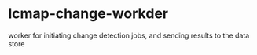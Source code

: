# lcmap-change-workder
worker for initiating change detection jobs, and sending results to the data store
